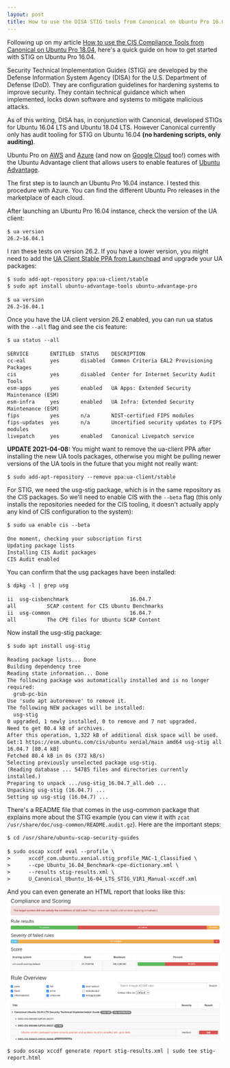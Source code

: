 ```yaml
---
layout: post
title: How to use the DISA STIG tools from Canonical on Ubuntu Pro 16.04
---
```


Following up on my article [How to use the CIS Compliance Tools from Canonical on Ubuntu Pro 18.04](https://davecore82.github.io/How-to-use-the-CIS-Compliance-Tools-from-Canonical-on-Ubuntu-Pro-18.04/), here's a quick guide on how to get started with STIG on Ubuntu Pro 16.04.

Security Technical Implementation Guides (STIG) are developed by the Defense Information System Agency (DISA) for the U.S. Department of Defense (DoD). They are configuration guidelines for hardening systems to improve security. They contain technical guidance which when implemented, locks down software and systems to mitigate malicious attacks.

As of this writing, DISA has, in conjunction with Canonical, developed STIGs for Ubuntu 16.04 LTS and Ubuntu 18.04 LTS. However Canonical currently only has audit tooling for STIG on Ubuntu 16.04 **(no hardening scripts, only auditing)**.

Ubuntu Pro on  [AWS](https://ubuntu.com/aws/pro)  and  [Azure](https://ubuntu.com/azure/pro)  (and now on  [Google Cloud](https://ubuntu.com/gcp/pro)  too!) comes with the Ubuntu Advantage client that allows users to enable features of  [Ubuntu Advantage](https://ubuntu.com/advantage).

The first step is to launch an Ubuntu Pro 16.04 instance. I tested this procedure with Azure. You can find the different Ubuntu Pro releases in the marketplace of each cloud.

After launching an Ubuntu Pro 16.04 instance, check the version of the UA client:

```console
$ ua version  
26.2~16.04.1
```

I ran these tests on version 26.2. If you have a lower version, you might need to add the  [UA Client Stable PPA from Launchpad](https://launchpad.net/~ua-client/+archive/ubuntu/stable)  and upgrade your UA packages:

```console
$ sudo add-apt-repository ppa:ua-client/stable
$ sudo apt install ubuntu-advantage-tools ubuntu-advantage-pro

$ ua version  
26.2~16.04.1
```

Once you have the UA client version 26.2 enabled, you can run ua status with the `--all` flag and see the cis feature:

```console
$ ua status --all

SERVICE       ENTITLED  STATUS    DESCRIPTION
cc-eal        yes       disabled  Common Criteria EAL2 Provisioning Packages
cis           yes       disabled  Center for Internet Security Audit Tools
esm-apps      yes       enabled   UA Apps: Extended Security Maintenance (ESM)
esm-infra     yes       enabled   UA Infra: Extended Security Maintenance (ESM)
fips          yes       n/a       NIST-certified FIPS modules
fips-updates  yes       n/a       Uncertified security updates to FIPS modules
livepatch     yes       enabled   Canonical Livepatch service
```

**UPDATE 2021-04-08:** You might want to remove the ua-client PPA after installing the new UA tools packages, otherwise you might be pulling newer versions of the UA tools in the future that you might not really want:

```console
$ sudo add-apt-repository --remove ppa:ua-client/stable
```

For STIG, we need the usg-stig package, which is in the same repository as the CIS packages. So we'll need to enable CIS with the `--beta` flag (this only installs the repositories needed for the CIS tooling, it doesn't actually apply any kind of CIS configuration to the system):

```console
$ sudo ua enable cis --beta  

One moment, checking your subscription first  
Updating package lists  
Installing CIS Audit packages  
CIS Audit enabled
```

You can confirm that the usg packages have been installed:

```console
$ dpkg -l | grep usg

ii  usg-cisbenchmark                    16.04.7                                       all          SCAP content for CIS Ubuntu Benchmarks
ii  usg-common                          16.04.7                                       all          The CPE files for Ubuntu SCAP Content
```

Now install the usg-stig package:

```console
$ sudo apt install usg-stig

Reading package lists... Done
Building dependency tree       
Reading state information... Done
The following package was automatically installed and is no longer required:
  grub-pc-bin
Use 'sudo apt autoremove' to remove it.
The following NEW packages will be installed:
  usg-stig
0 upgraded, 1 newly installed, 0 to remove and 7 not upgraded.
Need to get 80.4 kB of archives.
After this operation, 1,322 kB of additional disk space will be used.
Get:1 https://esm.ubuntu.com/cis/ubuntu xenial/main amd64 usg-stig all 16.04.7 [80.4 kB]
Fetched 80.4 kB in 0s (372 kB/s)
Selecting previously unselected package usg-stig.
(Reading database ... 54785 files and directories currently installed.)
Preparing to unpack .../usg-stig_16.04.7_all.deb ...
Unpacking usg-stig (16.04.7) ...
Setting up usg-stig (16.04.7) ...
```

There's a README file that comes in the usg-common package that explains more about the STIG example (you can view it with `zcat /usr/share/doc/usg-common/README.audit.gz`). Here are the important steps:

```console
$ cd /usr/share/ubuntu-scap-security-guides

$ sudo oscap xccdf eval --profile \
>      xccdf_com.ubuntu.xenial.stig_profile_MAC-1_Classified \
>      --cpe Ubuntu_16.04_Benchmark-cpe-dictionary.xml \
>      --results stig-results.xml \
>      U_Canonical_Ubuntu_16-04_LTS_STIG_V1R1_Manual-xccdf.xml
```

And you can even generate an HTML report that looks like this:
![DISA STIG HTML report](https://raw.githubusercontent.com/davecore82/davecore82.github.io/master/images/disa-stig-html-report.png)

```console
$ sudo oscap xccdf generate report stig-results.xml | sudo tee stig-report.html
```


